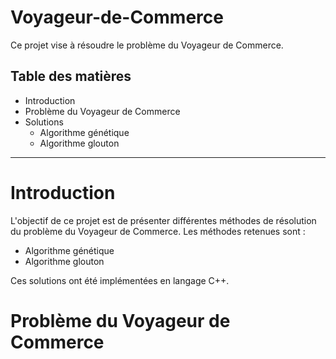Voyageur-de-Commerce
==========

Ce projet vise à résoudre le problème du Voyageur de Commerce.

## Table des matières

- Introduction
- Problème du Voyageur de Commerce
- Solutions
	- Algorithme génétique
	- Algorithme glouton

*********

# Introduction
L'objectif de ce projet est de présenter différentes méthodes de résolution du problème du Voyageur de Commerce.
Les méthodes retenues sont :
- Algorithme génétique
- Algorithme glouton

Ces solutions ont été implémentées en langage C++.

# Problème du Voyageur de Commerce

